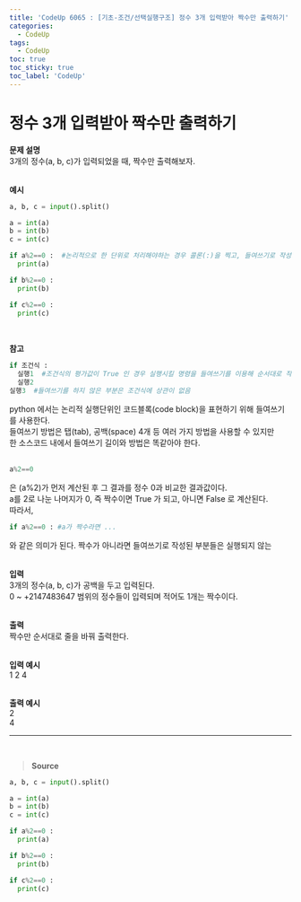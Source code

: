```yaml
---
title: 'CodeUp 6065 : [기초-조건/선택실행구조] 정수 3개 입력받아 짝수만 출력하기'
categories:
  - CodeUp
tags:
  - CodeUp
toc: true
toc_sticky: true
toc_label: 'CodeUp'
---
```


# 정수 3개 입력받아 짝수만 출력하기

**문제 설명**  
3개의 정수(a, b, c)가 입력되었을 때, 짝수만 출력해보자.  
<br>

**예시**

```python
a, b, c = input().split()

a = int(a)
b = int(b)
c = int(c)

if a%2==0 :  #논리적으로 한 단위로 처리해야하는 경우 콜론(:)을 찍고, 들여쓰기로 작성 한다.
  print(a)

if b%2==0 :
  print(b)

if c%2==0 :
  print(c)
```

<br>

**참고**

```python
if 조건식 :
  실행1  #조건식의 평가값이 True 인 경우 실행시킬 명령을 들여쓰기를 이용해 순서대로 작성한다.
  실행2
실행3  #들여쓰기를 하지 않은 부분은 조건식에 상관이 없음
```

python 에서는 논리적 실행단위인 코드블록(code block)을 표현하기 위해 들여쓰기를 사용한다.  
들여쓰기 방법은 탭(tab), 공백(space) 4개 등 여러 가지 방법을 사용할 수 있지만  
한 소스코드 내에서 들여쓰기 길이와 방법은 똑같아야 한다.  
<br>

```python
a%2==0
```

은 (a%2)가 먼저 계산된 후 그 결과를 정수 0과 비교한 결과값이다.  
a를 2로 나눈 나머지가 0, 즉 짝수이면 True 가 되고, 아니면 False 로 계산된다.  
따라서,

```python
if a%2==0 : #a가 짝수라면 ...
```

와 같은 의미가 된다. 짝수가 아니라면 들여쓰기로 작성된 부분들은 실행되지 않는  
<br>

**입력**  
3개의 정수(a, b, c)가 공백을 두고 입력된다.  
0 ~ +2147483647 범위의 정수들이 입력되며 적어도 1개는 짝수이다.  
<br>

**출력**  
짝수만 순서대로 줄을 바꿔 출력한다.  
<br>

**입력 예시**  
1 2 4  
<br>

**출력 예시**  
2  
4

---

<br>

> **Source**

```python
a, b, c = input().split()

a = int(a)
b = int(b)
c = int(c)

if a%2==0 :
  print(a)

if b%2==0 :
  print(b)

if c%2==0 :
  print(c)
```
